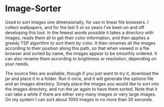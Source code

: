 # Image-Sorter
Used to sort images one dimensionally, for use in linear file browsers.
I collect wallpapers, and for the last 5 or so years I've been on and off developing this tool.
In the fewest words possible it takes a directory with images, reads them all to get their color information,
and then applies a greedy TSP algorithm to sort them by color. It then renames all the images according to their position
along this path, so that when viewed in a file browser and sorted by name, the images appear to be smoothly ordered. It can
also rename them according to brightness or resolution, depending on your needs.

The source files are available, though if you just want to try it, download the jar and place it in a folder.
Run it once, and it will generate the options file and an images directory. Simply place the images you would like to sort into 
the images directory, and run the jar again to have them sorted. Note that it can take a while if there are either very many 
images or very large images. On my system I can sort about 1000 images in no more than 30 seconds.
